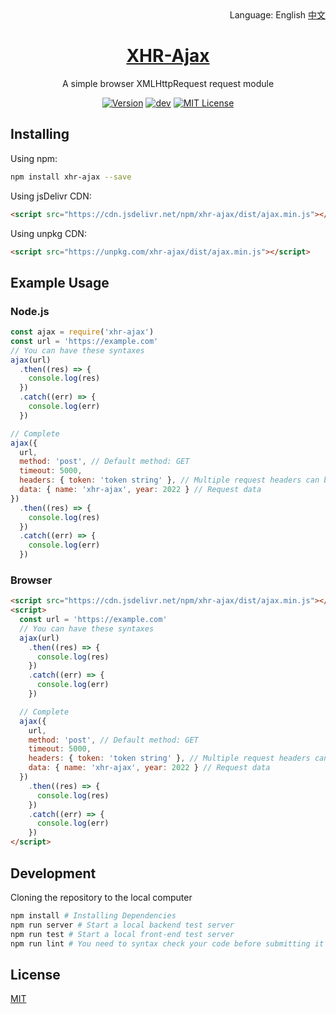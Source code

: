 <div align="right">
  Language:
  English
  <a title="中文" href="/README.md">中文</a>
</div>

<h1 align="center"><a href="https://github.com/lete114/XHR-Ajax" target="_blank">XHR-Ajax</a></h1>
<p align="center">A simple browser XMLHttpRequest request module</p>

<p align="center">
    <a href="https://github.com/Lete114/XHR-Ajax/releases/"><img src="https://img.shields.io/npm/v/xhr-ajax" alt="Version"></a>
    <a href="https://github.com/Lete114/XHR-Ajax/tree/main"><img src="https://img.shields.io/github/package-json/v/Lete114/XHR-Ajax/main?color=%231ab1ad&label=main" alt="dev"></a>
    <a href="https://github.com/Lete114/XHR-Ajax/blob/master/LICENSE"><img src="https://img.shields.io/github/license/Lete114/XHR-Ajax?color=FF5531" alt="MIT License"></a>
</p>

## Installing

Using npm:

```bash
npm install xhr-ajax --save
```

Using jsDelivr CDN:

```html
<script src="https://cdn.jsdelivr.net/npm/xhr-ajax/dist/ajax.min.js"></script>
```

Using unpkg CDN:

```html
<script src="https://unpkg.com/xhr-ajax/dist/ajax.min.js"></script>
```

## Example Usage

### Node.js

```js
const ajax = require('xhr-ajax')
const url = 'https://example.com'
// You can have these syntaxes
ajax(url)
  .then((res) => {
    console.log(res)
  })
  .catch((err) => {
    console.log(err)
  })

// Complete
ajax({
  url,
  method: 'post', // Default method: GET
  timeout: 5000,
  headers: { token: 'token string' }, // Multiple request headers can be set
  data: { name: 'xhr-ajax', year: 2022 } // Request data
})
  .then((res) => {
    console.log(res)
  })
  .catch((err) => {
    console.log(err)
  })
```

### Browser

```html
<script src="https://cdn.jsdelivr.net/npm/xhr-ajax/dist/ajax.min.js"></script>
<script>
  const url = 'https://example.com'
  // You can have these syntaxes
  ajax(url)
    .then((res) => {
      console.log(res)
    })
    .catch((err) => {
      console.log(err)
    })

  // Complete
  ajax({
    url,
    method: 'post', // Default method: GET
    timeout: 5000,
    headers: { token: 'token string' }, // Multiple request headers can be set
    data: { name: 'xhr-ajax', year: 2022 } // Request data
  })
    .then((res) => {
      console.log(res)
    })
    .catch((err) => {
      console.log(err)
    })
</script>
```

## Development

Cloning the repository to the local computer

```bash
npm install # Installing Dependencies
npm run server # Start a local backend test server
npm run test # Start a local front-end test server
npm run lint # You need to syntax check your code before submitting it
```

## License

[MIT](LICENSE)
